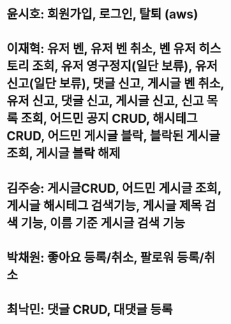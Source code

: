 # 윤시호: 회원가입, 로그인, 탈퇴 (aws)

# 이재혁: 유저 벤, 유저 벤 취소, 벤 유저 히스토리 조회, 유저 영구정지(일단 보류), 유저 신고(일단 보류), 댓글 신고, 게시글 벤 취소, 유저 신고, 댓글 신고, 게시글 신고, 신고 목록 조회, 어드민 공지 CRUD, 해시테그 CRUD, 어드민 게시글 블락, 블락된 게시글 조회, 게시글 블락 해제

# 김주승: 게시글CRUD, 어드민 게시글 조회, 게시글 해시테그 검색기능, 게시글 제목 검색 기능, 이름 기준 게시글 검색 기능

# 박채원: 좋아요 등록/취소, 팔로워 등록/취소

# 최낙민: 댓글 CRUD, 대댓글 등록
